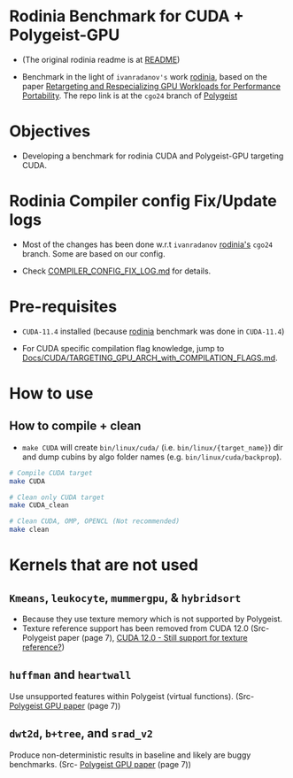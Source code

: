 # Rodinia Benchmark for CUDA + Polygeist-GPU

- (The original rodinia readme is at [README](README))

- Benchmark in the light of `ivanradanov's` work [rodinia](https://github.com/ivanradanov/rodinia/tree/cgo24), based on the paper [Retargeting and Respecializing GPU Workloads for Performance Portability](https://c.wsmoses.com/papers/polygeist24.pdf). The repo link is at the `cgo24` branch of [Polygeist](https://github.com/llvm/Polygeist/tree/cgo24)




# Objectives

- Developing a benchmark for rodinia CUDA and Polygeist-GPU targeting CUDA.




# Rodinia Compiler config Fix/Update logs

- Most of the changes has been done w.r.t `ivanradanov` [rodinia's](https://github.com/ivanradanov/rodinia/tree/cgo24) `cgo24` branch. Some are based on our config.

- Check [COMPILER_CONFIG_FIX_LOG.md](COMPILER_CONFIG_FIX_LOG.md) for details.



# Pre-requisites

- `CUDA-11.4` installed (because [rodinia](https://github.com/ivanradanov/rodinia/tree/cgo24) benchmark was done in `CUDA-11.4`)

- For CUDA specific compilation flag knowledge, jump to [Docs/CUDA/TARGETING_GPU_ARCH_with_COMPILATION_FLAGS.md](Docs/CUDA/TARGETING_GPU_ARCH_with_COMPILATION_FLAGS.md).



# How to use

## How to compile + clean

- `make CUDA` will create `bin/linux/cuda/` (i.e. `bin/linux/{target_name}`) dir and dump cubins by algo folder names (e.g. `bin/linux/cuda/backprop`).

```sh
# Compile CUDA target
make CUDA

# Clean only CUDA target
make CUDA_clean

# Clean CUDA, OMP, OPENCL (Not recommended)
make clean
```


# Kernels that are not used

## `Kmeans`, `leukocyte`, `mummergpu`, & `hybridsort`

- Because they use texture memory which is not supported by Polygeist.
- Texture reference support has been removed from CUDA 12.0 (Src- Polygeist paper (page 7), [CUDA 12.0 - Still support for texture reference?](https://forums.developer.nvidia.com/t/cuda-12-0-still-support-for-texture-reference-support-for-pascal-architecture-warp-synchronous-programming/237284))


## `huffman` and `heartwall`

Use unsupported features within Polygeist (virtual functions). (Src- [Polygeist GPU paper](https://c.wsmoses.com/papers/polygeist24.pdf) (page 7))


## `dwt2d`, `b+tree`, and `srad_v2`

Produce non-deterministic results in baseline and likely are buggy benchmarks. (Src- [Polygeist GPU paper](https://c.wsmoses.com/papers/polygeist24.pdf) (page 7))


